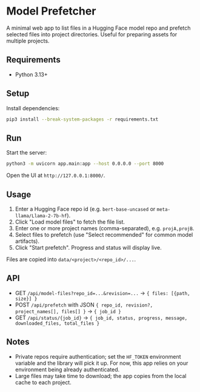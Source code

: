 # Model Prefetcher

A minimal web app to list files in a Hugging Face model repo and prefetch selected files into project directories. Useful for preparing assets for multiple projects.

## Requirements
- Python 3.13+

## Setup
Install dependencies:

```bash
pip3 install --break-system-packages -r requirements.txt
```

## Run
Start the server:

```bash
python3 -m uvicorn app.main:app --host 0.0.0.0 --port 8000
```

Open the UI at `http://127.0.0.1:8000/`.

## Usage
1. Enter a Hugging Face repo id (e.g. `bert-base-uncased` or `meta-llama/Llama-2-7b-hf`).
2. Click "Load model files" to fetch the file list.
3. Enter one or more project names (comma-separated), e.g. `projA,projB`.
4. Select files to prefetch (use "Select recommended" for common model artifacts).
5. Click "Start prefetch". Progress and status will display live.

Files are copied into `data/<project>/<repo_id>/...`.

## API
- GET `/api/model-files?repo_id=...&revision=...` → `{ files: [{path, size}] }`
- POST `/api/prefetch` with JSON `{ repo_id, revision?, project_names[], files[] }` → `{ job_id }`
- GET `/api/status/{job_id}` → `{ job_id, status, progress, message, downloaded_files, total_files }`

## Notes
- Private repos require authentication; set the `HF_TOKEN` environment variable and the library will pick it up. For now, this app relies on your environment being already authenticated.
- Large files may take time to download; the app copies from the local cache to each project.
